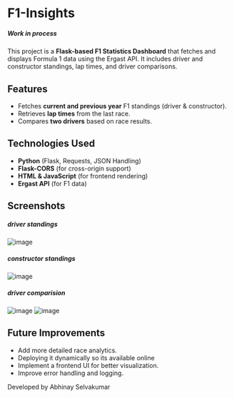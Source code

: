 # F1-Insights
##### Work in process
This project is a **Flask-based F1 Statistics Dashboard** that fetches and displays Formula 1 data using the Ergast API. It includes driver and constructor standings, lap times, and driver comparisons.

## Features
- Fetches **current and previous year** F1 standings (driver & constructor).
- Retrieves **lap times** from the last race.
- Compares **two drivers** based on race results.

## Technologies Used
- **Python** (Flask, Requests, JSON Handling)
- **Flask-CORS** (for cross-origin support)
- **HTML & JavaScript** (for frontend rendering)
- **Ergast API** (for F1 data)

## Screenshots
##### driver standings
![image](https://github.com/user-attachments/assets/b7f67095-49e1-4758-9858-8c8f34ceb2ab)

##### constructor standings
![image](https://github.com/user-attachments/assets/fecb0d06-ac55-499f-bf51-d9335c66f123)

##### driver comparision
![image](https://github.com/user-attachments/assets/9fcbd9b3-7382-465a-ad4b-6a141944939f)
![image](https://github.com/user-attachments/assets/2fa6c0db-feb9-4b0a-979f-9f71eac567a2)



## Future Improvements
- Add more detailed race analytics.
- Deploying it dynamically so its available online
- Implement a frontend UI for better visualization.
- Improve error handling and logging.

Developed by Abhinay Selvakumar

